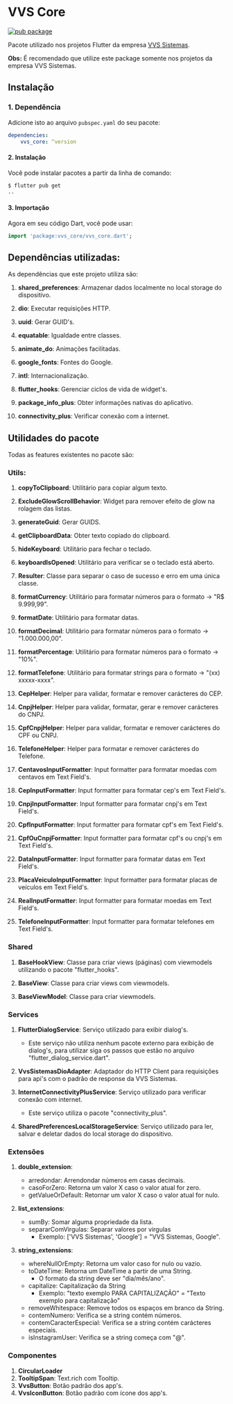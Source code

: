 # **VVS Core** 

[![pub package](https://img.shields.io/pub/v/vvs_core.svg)](https://pub.dev/packages/vvs_core)

Pacote utilizado nos projetos Flutter da empresa [VVS Sistemas](https://vvssistemas.com.br).

**Obs:** É recomendado que utilize este package somente nos projetos da empresa VVS Sistemas.

## **Instalação**

### 1. Dependência

Adicione isto ao arquivo `pubspec.yaml` do seu pacote:

```yaml
dependencies:
    vvs_core: ^version
```

#### 2. Instalação

Você pode instalar pacotes a partir da linha de comando:

```bash
$ flutter pub get
..
```

#### 3. Importação

Agora em seu código Dart, você pode usar:

```Dart
import 'package:vvs_core/vvs_core.dart';
```

## Dependências utilizadas:

As dependências que este projeto utiliza são:

1. **shared_preferences**: Armazenar dados localmente no local storage do dispositivo.

2. **dio**: Executar requisições HTTP.

3. **uuid**: Gerar GUID's.

4. **equatable**: Igualdade entre classes.

5. **animate_do**: Animações facilitadas.

6. **google_fonts**: Fontes do Google.

7. **intl**: Internacionalização.

8. **flutter_hooks**: Gerenciar ciclos de vida de widget's.

9. **package_info_plus**: Obter informações nativas do aplicativo.

10. **connectivity_plus**: Verificar conexão com a internet.

## Utilidades do pacote

Todas as features existentes no pacote são:

### Utils:

1. **copyToClipboard**: Utilitário para copiar algum texto.

2. **ExcludeGlowScrollBehavior**: Widget para remover efeito de glow na rolagem das listas.

3. **generateGuid**: Gerar GUIDS.

4. **getClipboardData**: Obter texto copiado do clipboard.

5. **hideKeyboard**: Utilitário para fechar o teclado.

6. **keyboardIsOpened**: Utilitário para verificar se o teclado está aberto.

7. **Resulter**: Classe para separar o caso de sucesso e erro em uma única classe.

8. **formatCurrency**: Utilitário para formatar números para o formato -> "R$ 9.999,99".

9. **formatDate**: Utilitário para formatar datas.

10. **formatDecimal**: Utilitário para formatar números para o formato -> "1.000.000,00".

11. **formatPercentage**: Utilitário para formatar números para o formato -> "10%".

12. **formatTelefone**: Utilitário para formatar strings para o formato -> "(xx) xxxxx-xxxx".

13. **CepHelper**: Helper para validar, formatar e remover carácteres do CEP.

14. **CnpjHelper**: Helper para validar, formatar, gerar e remover carácteres do CNPJ.

15. **CpfCnpjHelper**: Helper para validar, formatar e remover carácteres do CPF ou CNPJ.

16. **TelefoneHelper**: Helper para formatar e remover carácteres do Telefone.

17. **CentavosInputFormatter**: Input formatter para formatar moedas com centavos em Text Field's.

18. **CepInputFormatter**: Input formatter para formatar cep's em Text Field's.

19. **CnpjInputFormatter**: Input formatter para formatar cnpj's em Text Field's.

20. **CpfInputFormatter**: Input formatter para formatar cpf's em Text Field's.

21. **CpfOuCnpjFormatter**: Input formatter para formatar cpf's ou cnpj's em Text Field's.

22. **DataInputFormatter**: Input formatter para formatar datas em Text Field's.

23. **PlacaVeiculoInputFormatter**: Input formatter para formatar placas de veículos em Text Field's.

24. **RealInputFormatter**: Input formatter para formatar moedas em Text Field's.

25. **TelefoneInputFormatter**: Input formatter para formatar telefones em Text Field's.

### Shared

1. **BaseHookView**: Classe para criar views (páginas) com viewmodels utilizando o pacote "flutter_hooks".

2. **BaseView**: Classe para criar views com viewmodels.

3. **BaseViewModel**: Classe para criar viewmodels.

### Services

1. **FlutterDialogService**: Serviço utilizado para exibir dialog's.
    - Este serviço não utiliza nenhum pacote externo para exibição de dialog's, para utilizar siga os passos que estão no arquivo "flutter_dialog_service.dart".

2. **VvsSistemasDioAdapter**: Adaptador do HTTP Client para requisições para api's com o padrão de response da VVS Sistemas.

3. **InternetConnectivityPlusService**: Serviço utilizado para verificar conexão com internet.
    - Este serviço utiliza o pacote "connectivity_plus".

4. **SharedPreferencesLocalStorageService**: Serviço utilizado para ler, salvar e deletar dados do local storage do dispositivo.

### Extensões

1. **double_extension**:
    - arredondar: Arrendondar números em casas decimais.
    - casoForZero: Retorna um valor X caso o valor atual for zero.
    - getValueOrDefault: Retornar um valor X caso o valor atual for nulo.

2. **list_extensions**:
    - sumBy: Somar alguma propriedade da lista.
    - separarComVirgulas: Separar valores por virgulas
        - Exemplo: ['VVS Sistemas', 'Google'] = "VVS Sistemas, Google".

3. **string_extensions**: 
    - whereNullOrEmpty: Retorna um valor caso for nulo ou vazio.
    - toDateTime: Retorna um DateTime a partir de uma String.
        - O formato da string deve ser "dia/mês/ano".
    - capitalize: Capitalização da String
        - Exemplo: "texto exemplo PARA CAPITALIZAÇÃO" = "Texto exemplo para capitalização"
    - removeWhitespace: Remove todos os espaços em branco da String.
    - contemNumero: Verifica se a string contém números.
    - contemCaracterEspecial: Verifica se a string contém carácteres especiais.
    - isInstagramUser: Verifica se a string começa com "@".

### Componentes

1. **CircularLoader**
2. **TooltipSpan**: Text.rich com Tooltip.
3. **VvsButton**: Botão padrão dos app's.
4. **VvsIconButton**: Botão padrão com ícone dos app's.